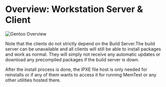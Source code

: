 # Overview: Workstation Server & Client 

![Gentoo Overview](/media/td-guide/server/gentoo_server_overview.png)

Note that the clients do not strictly depend on the Build Server.The build server can be unavailable and all clients will still be able to install packages and work as normal. They will simply not receive any automatic updates or download any precompiled packages if the build server is down.

After the install process is done, the IPXE file host is only needed for reinstalls or if any of them wants to access it for running MemTest or any other utilities hosted there.
